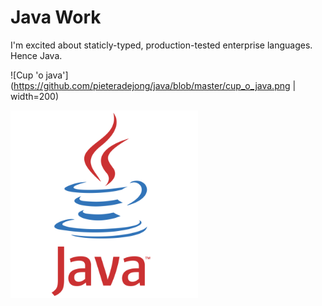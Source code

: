 # Java Work

I'm excited about staticly-typed, production-tested enterprise languages. Hence Java.

![Cup 'o java'](https://github.com/pieteradejong/java/blob/master/cup_o_java.png | width=200)

<img src="https://github.com/pieteradejong/java/blob/master/cup_o_java.png" width=300>

